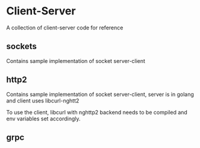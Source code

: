 # Client-Server
A collection of client-server code for reference 

## sockets 
Contains sample implementation of socket server-client

## http2
Contains sample implementation of socket server-client, server is in golang and client uses libcurl-nghtt2

To use the client, libcurl with nghttp2 backend needs to be compiled and env variables set accordingly.

## grpc